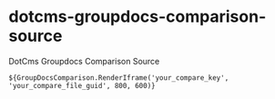 dotcms-groupdocs-comparison-source
==================================

DotCms Groupdocs Comparison Source

```
${GroupDocsComparison.RenderIframe('your_compare_key', 'your_compare_file_guid', 800, 600)}
```